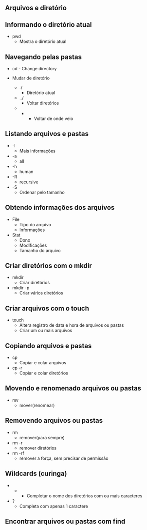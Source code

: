 ## Arquivos e diretório

## Informando o diretório atual
* pwd
    - Mostra o diretório atual


## Navegando pelas pastas
* cd - Change directory

* Mudar de diretório
    - ./
        - Diretório atual
    - ../
        - Voltar diretórios
    - -
        - Voltar de onde veio


## Listando arquivos e pastas
* -l
    - Mais informações
* -a
    - all
* -h
    - human
* -R
    - recursive
* -S
    - Ordenar pelo tamanho


## Obtendo informações dos arquivos
* File
    - Tipo do arquivo
    - Informações
* Stat
    - Dono
    - Modificações
    - Tamanho do arquivo
    

## Criar diretórios com o mkdir
* mkdir
    - Criar diretórios
* mkdir -p
    - Criar vários diretórios


## Criar arquivos com o touch
* touch
    - Altera registro de data e hora de arquivos ou pastas
    - Criar um ou mais arquivos


## Copiando arquivos e pastas
* cp
    - Copiar e colar arquivos
* cp -r 
    - Copiar e colar diretórios


## Movendo e renomenado arquivos ou pastas
* mv
    - mover(renomear)


## Removendo arquivos ou pastas
* rm
    - remover(para sempre)
* rm -r
    - remover diretórios
* rm -rf
    - remover a força, sem precisar de permissão


## Wildcards (curinga)
* *
    - Completar o nome dos diretórios com ou mais caracteres
* ?
    - Completa com apenas 1 caractere


## Encontrar arquivos ou pastas com find